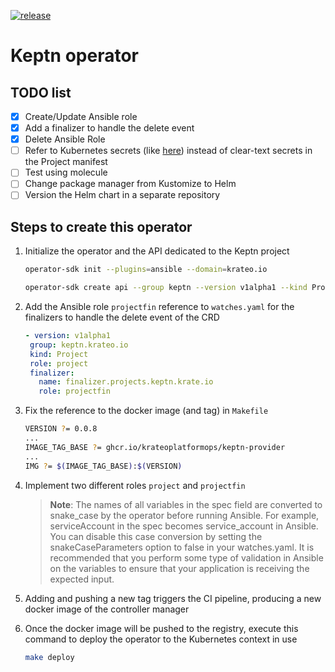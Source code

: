 [![release](https://github.com/krateoplatformops/keptn-provider/actions/workflows/release.yaml/badge.svg)](https://github.com/krateoplatformops/keptn-provider/actions/workflows/release.yaml)

# Keptn operator

## TODO list

- [x] Create/Update Ansible role
- [x] Add a finalizer to handle the delete event
- [x] Delete Ansible Role
- [ ] Refer to Kubernetes secrets (like [here](https://kubernetes.io/docs/concepts/configuration/secret/#uses-for-secrets)) instead of clear-text secrets in the Project manifest
- [ ] Test using molecule
- [ ] Change package manager from Kustomize to Helm
- [ ] Version the Helm chart in a separate repository

## Steps to create this operator

1. Initialize the operator and the API dedicated to the Keptn project

    ```bash
    operator-sdk init --plugins=ansible --domain=krateo.io

    operator-sdk create api --group keptn --version v1alpha1 --kind Project --generate-role
    ```

2. Add the Ansible role `projectfin` reference to `watches.yaml` for the finalizers to handle the delete event of the CRD

    ```yaml
   - version: v1alpha1
     group: keptn.krateo.io
     kind: Project
     role: project
     finalizer:
       name: finalizer.projects.keptn.krate.io
       role: projectfin
    ```

3. Fix the reference to the docker image (and tag) in `Makefile` 

    ```bash
    VERSION ?= 0.0.8
    ...
    IMAGE_TAG_BASE ?= ghcr.io/krateoplatformops/keptn-provider
    ...
    IMG ?= $(IMAGE_TAG_BASE):$(VERSION)

    ```

4. Implement two different roles `project` and `projectfin`

    > **Note**: The names of all variables in the spec field are converted to snake_case by the operator before running Ansible. For example, serviceAccount in the spec becomes service_account in Ansible. You can disable this case conversion by setting the snakeCaseParameters option to false in your watches.yaml. It is recommended that you perform some type of validation in Ansible on the variables to ensure that your application is receiving the expected input.

5. Adding and pushing a new tag triggers the CI pipeline, producing a new docker image of the controller manager
6. Once the docker image will be pushed to the registry, execute this command to deploy the operator to the Kubernetes context in use

    ```bash
    make deploy
    ```
